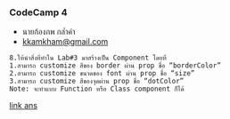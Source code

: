 ### CodeCamp 4

- นายก้องภพ กล่ำคำ
- kkamkham@gmail.com

```
8.ให้นำสิ่งที่ทำใน Lab#3 มาสร้างเป็น Component โดยที่
1.สามารถ customize สีของ border ผ่าน prop ชื่อ “borderColor” 
2.สามารถ customize ขนาดของ font ผ่าน prop ชื่อ “size”
3.สามารถ customize สีของจุดผ่าน prop ชื่อ “dotColor”
Note: จะทำแบบ Function หรือ Class component ก็ได้

```
[link ans](https://codepen.io/koal4z/pen/zYxXqQq?editors=1111)